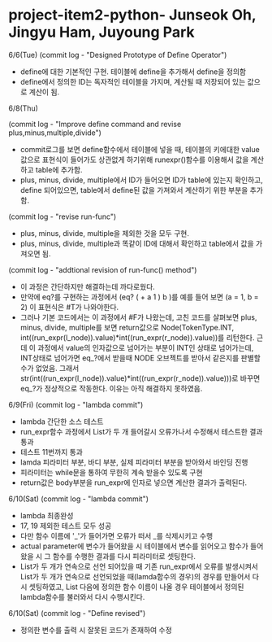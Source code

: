 # project-item2-python- Junseok Oh, Jingyu Ham, Juyoung Park
6/6(Tue)
(commit log - "Designed Prototype of Define Operator")
- define에 대한 기본적인 구현. 테이블에 define을 추가해서 define을 정의함
- define에서 정의한 ID는 독자적인 테이블을 가지며, 계산될 때 저장되어 있는 값으로 계산이 됨.

6/8(Thu)

(commit log - "Improve define command and revise plus,minus,multiple,divide")
- commit로그를 보면 define함수에서 테이블에 넣을 때, 테이블의 키에대한 value값으로 표현식이 들어가도 상관없게 하기위해 runexpr()함수를 이용해서 값을 계산하고 table에 추가함.
- plus, minus, divide, multiple에서 ID가 들어오면 ID가 table에 있는지 확인하고, define 되어있으면, table에서 define된 값을 가져와서 계산하기 위한 부분을 추가함.

(commit log - "revise run-func")
- plus, minus, divide, multiple을 제외한 것을 모두 구현.
- plus, minus, divide, multiple과 똑같이 ID에 대해서 확인하고 table에서 값을 가져오면 됨.

(commit log - "addtional revision of run-func() method")
- 이 과정은 간단하지만 해결하는데 까다로웠다.
- 만약에 eq?를 구현하는 과정에서 (eq? ( + a 1 ) b )를 예를 들어 보면 (a = 1, b = 2) 이 표현식은 #T가 나와야한다.
- 그러나 기본 코드에서는 이 과정에서 #F가 나왔는데, 고친 코드를 살펴보면 plus, minus, divide, multiple를 보면
return값으로 Node(TokenType.INT, int((run_expr(l_node)).value)*int((run_expr(r_node)).value))를 리턴한다. 근데 이 과정에서 
value의 인자값으로 넘어가는 부분이 INT인 상태로 넘어가는데, INT상태로 넘어가면 eq_?에서 받을때 NODE 오브젝트를 받아서 같은지를
판별할 수가 없었음. 그래서 str(int((run_expr(l_node)).value)*int((run_expr(r_node)).value)))로 바꾸면 eq_?가 정상적으로 작동한다. 이유는 아직 해결하지 못하였음.

6/9(Fri)
(commit log - "lambda commit")
- lambda 간단한 소스 테스트
- run_expr함수 과정에서 List가 두 개 들어갈시 오류가나서 수정해서 테스트한 결과 통과
- 테스트 11번까지 통과
- lamda 피라미터 부분, 바디 부분, 실제 피라미터 부분을 받아와서 바인딩 진행
- 피라미터는 while문을 통하여 무한히 계속 받을수 있도록 구현
- return값은 body부분을 run_expr에 인자로 넣으면 계산한 결과가 출력된다.

6/10(Sat)
(commit log - "lambda commit")
- lambda 최종완성
- 17, 19 제외한 테스트 모두 성공
- 다만 함수 이름에 '_'가 들어가면 오류가 떠서 _를 삭제시키고 수행
- actual parameter에 변수가 들어왔을 시 테이블에서 변수를 읽어오고 함수가 들어왔을 시 그 함수를 수행한 결과를 다시 피라미터로 셋팅한다.
- List가 두 개가 연속으로 선언 되어있을 때 기존 run_expr에서 오류를 발생시켜서 List가 두 개가 연속으로 선언되었을 때(lamda함수의 경우)의 경우를 만들어서 다시 셋팅하였고, List 다음에 정의한 함수 이름이 나올 경우 테이블에서 정의된 lambda함수를 불러와서 다시 수행시킨다.

6/10(Sat)
(commit log - "Define revised")
- 정의한 변수를 출력 시 잘못된 코드가 존재하여 수정
